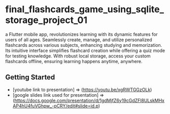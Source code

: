 # final_flashcards_game_using_sqlite_storage_project_01

a Flutter mobile app, revolutionizes learning with its dynamic features for users of all ages. Seamlessly create, manage, and utilize personalized flashcards across various subjects, enhancing studying and memorization. Its intuitive interface simplifies flashcard creation while offering a quiz mode for testing knowledge. With robust local storage, access your custom flashcards offline, ensuring learning happens anytime, anywhere.


## Getting Started

- [youtube link to presentation] => (https://youtu.be/xgRWTGGzOLk)
- [google slides link used for presentation] => (https://docs.google.com/presentation/d/1gdMjfZ6y19cGdZFl8ULskMHxAP4hU4fuVGhpw_-pCRY/edit#slide=id.p)
